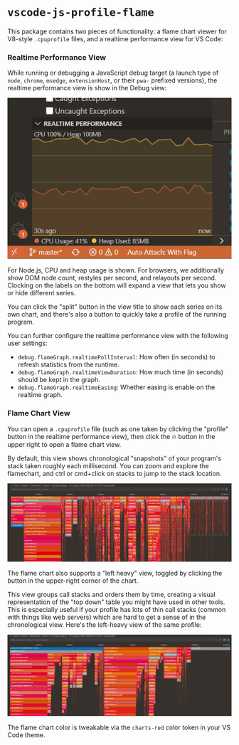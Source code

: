 # `vscode-js-profile-flame`

This package contains two pieces of functionality: a flame chart viewer for V8-style `.cpuprofile` files, and a realtime performance view for VS Code:

### Realtime Performance View

While running or debugging a JavaScript debug target (a launch type of `node`, `chrome`, `msedge`, `extensionHost`, or their `pwa-` prefixed versions), the realtime performance view is show in the Debug view:

![](/packages/vscode-js-profile-flame/resources/realtime-view.png)

For Node.js, CPU and heap usage is shown. For browsers, we additionally show DOM node count, restyles per second, and relayouts per second. Clocking on the labels on the bottom will expand a view that lets you show or hide different series.

You can click the "split" button in the view title to show each series on its own chart, and there's also a button to quickly take a profile of the running program.

You can further configure the realtime performance view with the following user settings:

- `debug.flameGraph.realtimePollInterval`: How often (in seconds) to refresh statistics from the runtime.
- `debug.flameGraph.realtimeViewDuration`: How much time (in seconds) should be kept in the graph.
- `debug.flameGraph.realtimeEasing`: Whether easing is enable on the realtime graph.

### Flame Chart View

You can open a `.cpuprofile` file (such as one taken by clicking the "profile" button in the realtime performance view), then click the 🔥 button in the upper right to open a flame chart view.

By default, this view shows chronological "snapshots" of your program's stack taken roughly each millisecond. You can zoom and explore the flamechart, and ctrl or cmd+click on stacks to jump to the stack location.

![](/packages/vscode-js-profile-flame/resources/flame-chrono.png)

The flame chart also supports a "left heavy" view, toggled by clicking the button in the upper-right corner of the chart.

This view groups call stacks and orders them by time, creating a visual representation of the "top down" table you might have used in other tools. This is especially useful if your profile has lots of thin call stacks (common with things like web servers) which are hard to get a sense of in the chronological view. Here's the left-heavy view of the same profile:

![](/packages/vscode-js-profile-flame/resources/flame-leftheavy.png)

The flame chart color is tweakable via the `charts-red` color token in your VS Code theme.
